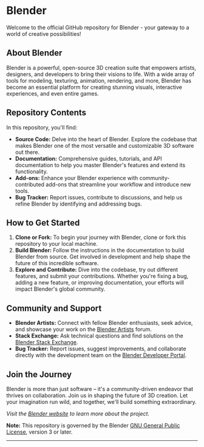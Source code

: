 # Blender

Welcome to the official GitHub repository for Blender - your gateway to a world of creative possibilities! 

## About Blender
Blender is a powerful, open-source 3D creation suite that empowers artists, designers, and developers to bring their visions to life. With a wide array of tools for modeling, texturing, animation, rendering, and more, Blender has become an essential platform for creating stunning visuals, interactive experiences, and even entire games.

## Repository Contents
In this repository, you'll find:
- **Source Code:** Delve into the heart of Blender. Explore the codebase that makes Blender one of the most versatile and customizable 3D software out there.
- **Documentation:** Comprehensive guides, tutorials, and API documentation to help you master Blender's features and extend its functionality.
- **Add-ons:** Enhance your Blender experience with community-contributed add-ons that streamline your workflow and introduce new tools.
- **Bug Tracker:** Report issues, contribute to discussions, and help us refine Blender by identifying and addressing bugs.

## How to Get Started
1. **Clone or Fork:** To begin your journey with Blender, clone or fork this repository to your local machine.
2. **Build Blender:** Follow the instructions in the documentation to build Blender from source. Get involved in development and help shape the future of this incredible software.
3. **Explore and Contribute:** Dive into the codebase, try out different features, and submit your contributions. Whether you're fixing a bug, adding a new feature, or improving documentation, your efforts will impact Blender's global community.

## Community and Support
- **Blender Artists:** Connect with fellow Blender enthusiasts, seek advice, and showcase your work on the [Blender Artists](https://blenderartists.org/) forum.
- **Stack Exchange:** Ask technical questions and find solutions on the [Blender Stack Exchange](https://blender.stackexchange.com/).
- **Bug Tracker:** Report issues, suggest improvements, and collaborate directly with the development team on the [Blender Developer Portal](https://developer.blender.org/).

## Join the Journey
Blender is more than just software – it's a community-driven endeavor that thrives on collaboration. Join us in shaping the future of 3D creation. Let your imagination run wild, and together, we'll build something extraordinary.

*Visit the [Blender website](https://www.blender.org/) to learn more about the project.*

**Note:** This repository is governed by the Blender [GNU General Public License](https://www.blender.org/about/license/), version 3 or later.

---
